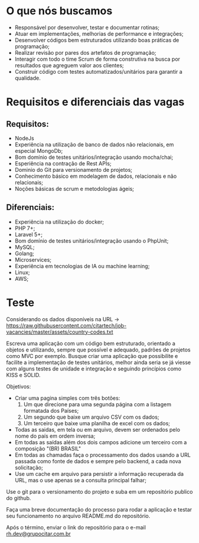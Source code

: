 # O que nós buscamos

* Responsável por desenvolver, testar e documentar rotinas;
* Atuar em implementações, melhorias de performance e integrações; 
* Desenvolver códigos bem estruturados utilizando boas práticas de programação;
* Realizar revisão por pares dos artefatos de programação; 
* Interagir com todo o time Scrum de forma construtiva na busca por resultados que agreguem valor aos clientes; 
* Construir código com testes automatizados/unitários para garantir a qualidade.

# Requisitos e diferenciais das vagas

## Requisitos:

* NodeJs
* Experiência na utilização de banco de dados não relacionais, em especial MongoDb;
* Bom domínio de testes unitários/integração usando mocha/chai;
* Esperiência na contração de Rest APIs;
* Dominio do Git para versionamento de projetos;
* Conhecimento básico em modelagem de dados, relacionais e não relacionais;
* Noções básicas de scrum e metodologias ágeis;

## Diferenciais:

* Experiência na utilização do docker;
* PHP 7+;
* Laravel 5+;
* Bom domínio de testes unitários/integração usando o PhpUnit;
* MySQL;
* Golang;
* Microservices;
* Experiência em tecnologias de IA ou machine learning;
* Linux;
* AWS;

# Teste

Considerando os dados disponíveis na URL -> https://raw.githubusercontent.com/citartech/job-vacancies/master/assets/country-codes.txt

Escreva uma aplicação com um código bem estruturado, orientado a objetos e utilizando, sempre que possível e adequado, padrões de projetos como MVC por exemplo. Busque criar uma aplicação que possibilite e facilite a implementação de testes unitários, melhor ainda seria se já viesse com alguns testes de unidade e integração e seguindo princípios como KISS e SOLID.

Objetivos:

* Criar uma pagina simples com três botões: 
  1. Um que direcione para uma segunda página com a listagem formatada dos Países; 
  2. Um segundo que baixe um arquivo CSV com os dados; 
  3. Um terceiro que baixe uma planilha de excel com os dados;
* Todas as saidas, em tela ou em arquivo, devem ser ordenados pelo nome do país em ordem inversa;
* Em todas as saídas além dos dois campos adicione um terceiro com a composição "(BR) BRASIL"
* Em todas as chamadas faça o processamento dos dados usando a URL passada como fonte de dados e sempre pelo backend, a cada nova solicitação;
* Use um cache em arquivo para persistir a informação recuperada da URL, mas o use apenas se a consulta principal falhar;

Use o git para o versionamento do projeto e suba em um repositório publico do github.

Faça uma breve documentação do processo para rodar a aplicação e testar seu funcionamento no arquivo README.md do repositório.

Após o término, enviar o link do repositório para o e-mail rh.dev@grupocitar.com.br
